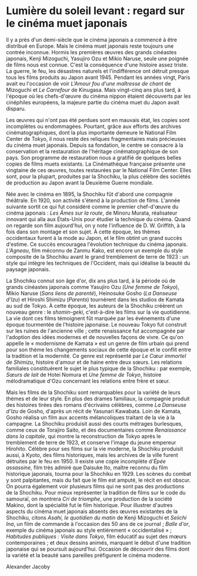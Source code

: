 # Lumière du soleil levant&nbsp;: regard sur le cinéma muet japonais

Il y a près d'un demi-siècle que le cinéma japonais a commencé à être distribué en Europe. Mais le cinéma muet japonais reste toujours une contrée inconnue. Hormis les premières œuvres des grands cinéastes japonais, Kenji Mizoguchi, Yasujiro Ozu et Mikio Naruse, seule une poignée de films nous est connue. C'est la conséquence d'une histoire assez triste. La guerre, le feu, les désastres naturels et l'indifférence ont détruit presque tous les films produits au Japon avant 1945. Pendant les années vingt, Paris avait eu l'occasion de voir *L'Amour fou d'une maîtresse de chant* de Mizoguchi et *Le Carrefour* de Kinugasa. Mais vingt-cinq ans plus tard, à l'époque où les chefs-d'œuvre du cinéma nippon étaient découverts par les cinéphiles européens, la majeure partie du cinéma muet du Japon avait disparu.

Les œuvres qui n'ont pas été perdues sont en mauvais état, les copies sont incomplètes ou endommagées. Pourtant, grâce aux efforts des archives cinématographiques, dont la plus importante demeure le National Film Center de Tokyo, il nous reste des reliques fragmentaires mais précieuses du cinéma muet japonais. Depuis sa fondation, le centre se consacre à la conservation et la restauration de l'héritage cinématographique de son pays. Son programme de restauration nous a gratifié de quelques belles copies de films muets existants. La Cinémathèque française présente une vingtaine de ces œuvres, toutes restaurées par le National Film Center. Elles sont, pour la plupart, produites par la Shochiku, la plus célèbre des sociétés de production au Japon avant la Deuxième Guerre mondiale.

Née avec le cinéma en 1895, la Shochiku fût d'abord une compagnie théâtrale. En 1920, son activité s'étend à la production de films. L'année suivante sortit ce qui fut considéré comme le premier chef-d'œuvre du cinéma japonais&nbsp;: *Les Âmes sur la route*, de Minoru Murata, réalisateur innovant qui alla aux États-Unis pour étudier la technique du cinéma. Quand on regarde son film aujourd'hui, on y note l'influence de D. W. Griffith, à la fois dans son montage et son sujet. À cette époque, les thèmes occidentaux furent à la mode au Japon, et le film obtint un grand succès d'estime. Ce succès encouragea l'évolution technique du cinéma japonais. *L'Agneau*, film méconnu de Zanmu Kako, est encore un exemple du style composite de la Shochiku avant le grand tremblement de terre de 1923&nbsp;: un style qui intègre les techniques de l'Occident, mais qui idéalise la beauté du paysage japonais.

La Shochiku connut son âge d'or, dix ans plus tard, à la période où de grands cinéastes japonais comme Yasujiro Ozu (*Une femme de Tokyo*), Mikio Naruse (*Sans liens de parenté*), Heinosuke Gosho (*La Danseuse d'Izu*) et Hiroshi Shimizu (*Parents*) tournèrent dans les studios de Kamata au sud de Tokyo. À cette époque, les auteurs de la Shochiku créèrent un nouveau genre&nbsp;: le *shomin-geki*, c'est-à-dire les films sur la vie quotidienne. La vie dont ces films témoignent fût marquée par les événements d'une époque tourmentée de l'histoire japonaise. Le nouveau Tokyo fut construit sur les ruines de l'ancienne ville&nbsp;; cette renaissance fut accompagnée par l'adoption des idées modernes et de nouvelles façons de vivre. Ce qu'on appelle le «&nbsp;modernisme de Kamata&nbsp;» est un genre de film urbain qui prend pour son thème les changements sociaux de cette époque et le conflit entre la tradition et la modernité. Ce genre est représenté par *Le Cœur immortel de Shimizu*, histoire d'amour et de haine entre deux sœurs. Les relations familiales constituèrent le sujet le plus typique de la Shochiku&nbsp;: par exemple, *Sœurs de lait* de Hotei Nomura et *Une femme de Tokyo*, histoire mélodramatique d'Ozu concernant les relations entre frère et sœur.

Mais les films de la Shochiku sont remarquables pour la variété de leurs thèmes et de leur style. En plus des drames familiaux, la compagnie produit des histoires tirées des romans d'écrivains célèbres, comme *La Danseuse d'Izu* de Gosho, d'après un récit de Yasunari Kawabata. Loin de Kamata, Gosho réalisa un film aux accents mélancoliques traitant de la vie à la campagne. La Shochiku produisit aussi des courts métrages burlesques, comme ceux de Torajiro Saito, et des documentaires comme *Renaissance dans la capitale*, qui montre la reconstruction de Tokyo après le tremblement de terre de 1923, et conserve l'image du jeune empereur Hirohito. Célèbre pour ses films sur la vie moderne, la Shochiku produisit aussi, à Kyoto, des films historiques, mais les archives de la ville furent détruites par le feu en 1950. Il existe une copie incomplète d'*Épée assassine*, film très admiré que Daisuke Ito, maître reconnu du film historique japonais, tourna pour la Shochiku en 1929. Les scènes du combat y sont palpitantes, mais du fait que le film est amputé, le récit en est obscur. On pourra également voir plusieurs films qui ne sont pas des productions de la Shochiku. Pour mieux représenter la tradition de films sur le code du samouraï, on montrera *Cri de triomphe*, une production de la société Makino, dont la spécialité fut le film historique. Pour illustrer d'autres aspects du cinéma muet japonais absents des œuvres existantes de la Shochiku, citons *Asahi, le quotidien du matin* de Kenji Mizoguchi et *Seiichi Ina*, un film de commande à l'occasion des 50 ans de ce journal&nbsp;; *Balle d'or*, exemple du cinéma japonais au style entièrement «&nbsp;occidentalisé&nbsp;»&nbsp;; *Habitudes publiques&nbsp;: Visite dans Tokyo*, film éducatif au sujet des mœurs contemporaines&nbsp;; et deux dessins animés, marquant le début d'une tradition japonaise qui se poursuit aujourd'hui. Occasion de découvrir des films dont la variété et la beauté sans pareilles préfigurent le cinéma moderne.

Alexander Jacoby